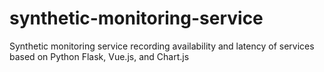 # synthetic-monitoring-service

Synthetic monitoring service recording availability and latency of services based on Python Flask, Vue.js, and Chart.js
